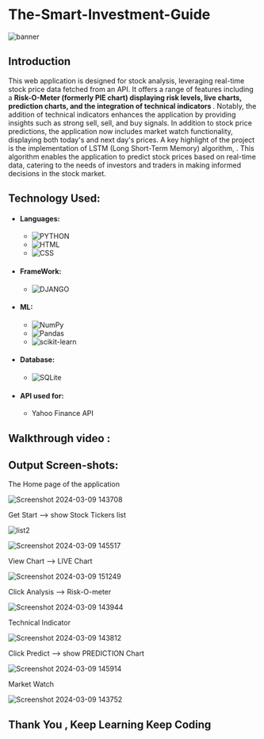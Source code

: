 # The-Smart-Investment-Guide

![banner](https://github.com/Sohamp2606/The-Smart-Investor-s-Guide/assets/106002920/f4a71c17-7805-418b-b0bb-7463922a20f0)

## Introduction
<p>
 This web application is designed for stock analysis, leveraging real-time stock price data fetched from an API. It offers a range of features including a <b> Risk-O-Meter (formerly PIE chart)  displaying risk levels, live charts, prediction charts, and the integration of technical indicators </b>  . Notably, the addition of technical indicators enhances the application by providing insights such as strong sell, sell, and buy signals. In addition to stock price predictions, the application now includes market watch functionality, displaying both today's and next day's prices. A key highlight of the project is the implementation of LSTM (Long Short-Term Memory) algorithm, . This algorithm enables the application to predict stock prices based on real-time data, catering to the needs of investors and traders in making informed decisions in the stock market.
</p>

## Technology Used:
- #### Languages:
  - ![PYTHON](https://img.shields.io/badge/Python-FFD43B?style=for-the-badge&logo=python&logoColor=darkgreen)
  - ![HTML](https://img.shields.io/badge/HTML5-E34F26?style=for-the-badge&logo=html5&logoColor=white)
  - ![CSS](https://img.shields.io/badge/CSS3-1572B6?style=for-the-badge&logo=css3&logoColor=white)
   
- #### FrameWork:
  - ![DJANGO](https://img.shields.io/badge/Django-092E20?style=for-the-badge&logo=django&logoColor=green)
    
- #### ML:
  - ![NumPy](https://img.shields.io/badge/numpy-%23013243.svg?style=for-the-badge&logo=numpy&logoColor=white)
  - ![Pandas](https://img.shields.io/badge/pandas-%23150458.svg?style=for-the-badge&logo=pandas&logoColor=white)
  - ![scikit-learn](https://img.shields.io/badge/scikit--learn-%23F7931E.svg?style=for-the-badge&logo=scikit-learn&logoColor=white)
    
- #### Database:
  - ![SQLite](https://img.shields.io/badge/SQLite-07405E?style=for-the-badge&logo=sqlite&logoColor=white)
    
- #### API used for:
  - Yahoo Finance API 

## Walkthrough video :

## Output Screen-shots:

The Home page of the application

![Screenshot 2024-03-09 143708](https://github.com/Sohamp2606/The-Smart-Investment-Guide/assets/106002920/348419d6-93f7-4fdd-9a15-a6bea85f61c5)



Get Start --> show Stock Tickers list 


![list2](https://github.com/Sohamp2606/The-Smart-Investor-s-Guide/assets/106002920/184408a1-c5db-4897-8740-a90ab96109be)

![Screenshot 2024-03-09 145517](https://github.com/Sohamp2606/The-Smart-Investment-Guide/assets/106002920/35d99351-0d69-41c7-a1b2-74335f8c45d6)

View Chart --> LIVE Chart

![Screenshot 2024-03-09 151249](https://github.com/Sohamp2606/The-Smart-Investment-Guide/assets/106002920/230cd72b-0164-4f65-bcf6-e9eb0159087d)


Click Analysis --> Risk-O-meter

![Screenshot 2024-03-09 143944](https://github.com/Sohamp2606/The-Smart-Investment-Guide/assets/106002920/abfae66e-94c5-4644-895b-1b211a5fae27)

 Technical Indicator 
 
 ![Screenshot 2024-03-09 143812](https://github.com/Sohamp2606/The-Smart-Investment-Guide/assets/106002920/44e620fc-0139-45ef-a9bd-4e50c8c9827d)

 

Click Predict --> show PREDICTION Chart

![Screenshot 2024-03-09 145914](https://github.com/Sohamp2606/The-Smart-Investment-Guide/assets/106002920/488e7074-1c5f-4e48-8f88-14067dab6b0a)


 Market Watch 

![Screenshot 2024-03-09 143752](https://github.com/Sohamp2606/The-Smart-Investment-Guide/assets/106002920/cbe2aca5-ee7b-40b4-8587-66ece733980b)



## Thank You , Keep Learning Keep Coding



